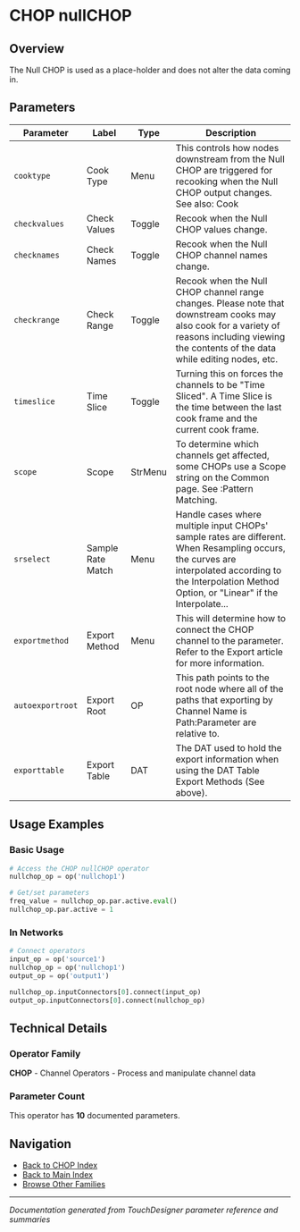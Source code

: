 # CHOP nullCHOP

## Overview

The Null CHOP is used as a place-holder and does not alter the data coming in.

## Parameters

| Parameter | Label | Type | Description |
|-----------|-------|------|-------------|
| `cooktype` | Cook Type | Menu | This controls how nodes downstream from the Null CHOP are triggered for recooking when the Null CHOP output changes. See also: Cook |
| `checkvalues` | Check Values | Toggle | Recook when the Null CHOP values change. |
| `checknames` | Check Names | Toggle | Recook when the Null CHOP channel names change. |
| `checkrange` | Check Range | Toggle | Recook when the Null CHOP channel range changes.      Please note that downstream cooks may also cook for a variety of reasons including viewing the contents of the data while editing nodes, etc. |
| `timeslice` | Time Slice | Toggle | Turning this on forces the channels to be "Time Sliced".  A Time Slice is the time between the last cook frame and the current cook frame. |
| `scope` | Scope | StrMenu | To determine which channels get affected, some CHOPs use a Scope string on the Common page. See :Pattern Matching. |
| `srselect` | Sample Rate Match | Menu | Handle cases where multiple input CHOPs' sample rates are different. When Resampling occurs, the curves are interpolated according to the Interpolation Method Option, or "Linear" if the Interpolate... |
| `exportmethod` | Export Method | Menu | This will determine how to connect the CHOP channel to the parameter. Refer to the Export article for more information. |
| `autoexportroot` | Export Root | OP | This path points to the root node where all of the paths that exporting by Channel Name is Path:Parameter are relative to. |
| `exporttable` | Export Table | DAT | The DAT used to hold the export information when using the DAT Table Export Methods (See above). |

## Usage Examples

### Basic Usage

```python
# Access the CHOP nullCHOP operator
nullchop_op = op('nullchop1')

# Get/set parameters
freq_value = nullchop_op.par.active.eval()
nullchop_op.par.active = 1
```

### In Networks

```python
# Connect operators
input_op = op('source1')
nullchop_op = op('nullchop1')
output_op = op('output1')

nullchop_op.inputConnectors[0].connect(input_op)
output_op.inputConnectors[0].connect(nullchop_op)
```

## Technical Details

### Operator Family

**CHOP** - Channel Operators - Process and manipulate channel data

### Parameter Count

This operator has **10** documented parameters.

## Navigation

- [Back to CHOP Index](../CHOP/CHOP_INDEX.md)
- [Back to Main Index](../OPERATORS_INDEX.md)
- [Browse Other Families](../OPERATORS_INDEX.md#quick-navigation)

---
*Documentation generated from TouchDesigner parameter reference and summaries*
